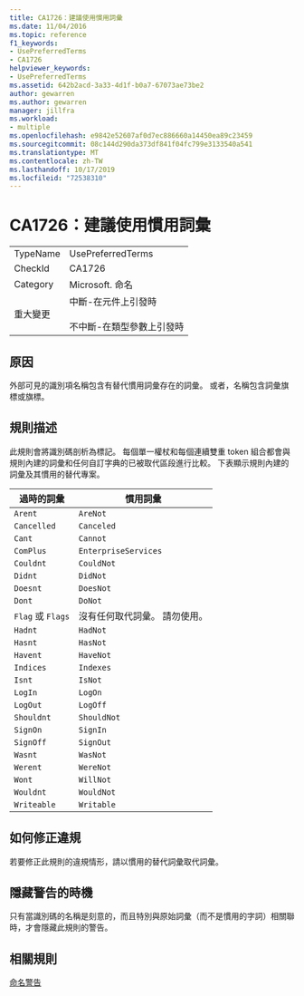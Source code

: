 ```yaml
---
title: CA1726：建議使用慣用詞彙
ms.date: 11/04/2016
ms.topic: reference
f1_keywords:
- UsePreferredTerms
- CA1726
helpviewer_keywords:
- UsePreferredTerms
ms.assetid: 642b2acd-3a33-4d1f-b0a7-67073ae73be2
author: gewarren
ms.author: gewarren
manager: jillfra
ms.workload:
- multiple
ms.openlocfilehash: e9842e52607af0d7ec886660a14450ea89c23459
ms.sourcegitcommit: 08c144d290da373df841f04fc799e3133540a541
ms.translationtype: MT
ms.contentlocale: zh-TW
ms.lasthandoff: 10/17/2019
ms.locfileid: "72538310"
---
```

# <a name="ca1726-use-preferred-terms"></a>CA1726：建議使用慣用詞彙

|||
|-|-|
|TypeName|UsePreferredTerms|
|CheckId|CA1726|
|Category|Microsoft. 命名|
|重大變更|中斷-在元件上引發時<br /><br /> 不中斷-在類型參數上引發時|

## <a name="cause"></a>原因

外部可見的識別項名稱包含有替代慣用詞彙存在的詞彙。 或者，名稱包含詞彙旗標或旗標。

## <a name="rule-description"></a>規則描述

此規則會將識別碼剖析為標記。 每個單一權杖和每個連續雙重 token 組合都會與規則內建的詞彙和任何自訂字典的已被取代區段進行比較。 下表顯示規則內建的詞彙及其慣用的替代專案。

|過時的詞彙|慣用詞彙|
|-------------------|--------------------|
|`Arent`|`AreNot`|
|`Cancelled`|`Canceled`|
|`Cant`|`Cannot`|
|`ComPlus`|`EnterpriseServices`|
|`Couldnt`|`CouldNot`|
|`Didnt`|`DidNot`|
|`Doesnt`|`DoesNot`|
|`Dont`|`DoNot`|
|`Flag` 或 `Flags`|沒有任何取代詞彙。 請勿使用。|
|`Hadnt`|`HadNot`|
|`Hasnt`|`HasNot`|
|`Havent`|`HaveNot`|
|`Indices`|`Indexes`|
|`Isnt`|`IsNot`|
|`LogIn`|`LogOn`|
|`LogOut`|`LogOff`|
|`Shouldnt`|`ShouldNot`|
|`SignOn`|`SignIn`|
|`SignOff`|`SignOut`|
|`Wasnt`|`WasNot`|
|`Werent`|`WereNot`|
|`Wont`|`WillNot`|
|`Wouldnt`|`WouldNot`|
|`Writeable`|`Writable`|

## <a name="how-to-fix-violations"></a>如何修正違規
若要修正此規則的違規情形，請以慣用的替代詞彙取代詞彙。

## <a name="when-to-suppress-warnings"></a>隱藏警告的時機
只有當識別碼的名稱是刻意的，而且特別與原始詞彙（而不是慣用的字詞）相關聯時，才會隱藏此規則的警告。

## <a name="related-rules"></a>相關規則
[命名警告](../code-quality/naming-warnings.md)
